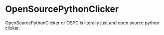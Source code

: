 # OpenSourcePythonClicker
OpenSourcePythonClicker or OSPC is literally just and open source python clicker.
